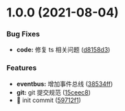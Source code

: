 # 1.0.0 (2021-08-04)

### Bug Fixes

- **code:** 修复 ts 相关问题 ([d8158d3](https://github.com/cklwblove/vite-vue-template/commit/d8158d30c78d72b2b3b9371ecb460691d485952e))

### Features

- **eventbus:** 增加事件总线 ([38534ff](https://github.com/cklwblove/vite-vue-template/commit/38534ff22a44453ce1e6b15919227f4fd0ba4fd3))
- **git:** git 提交规范 ([15ceec8](https://github.com/cklwblove/vite-vue-template/commit/15ceec89e53dd7b226525fe120e945c61c342b80))
- 🎸 init commit ([59712f1](https://github.com/cklwblove/vite-vue-template/commit/59712f12974f76ae741814437bb01f9fed265eb0))
